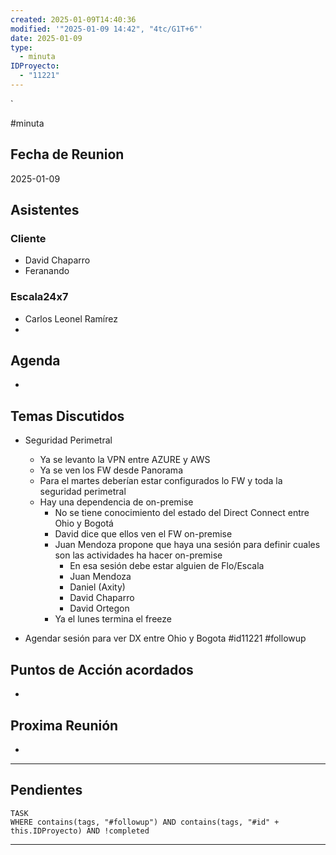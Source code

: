 ```yaml
---
created: 2025-01-09T14:40:36
modified: '"2025-01-09 14:42", "4tc/G1T+6"'
date: 2025-01-09
type:
  - minuta
IDProyecto:
  - "11221"
---
```


`

#minuta 

## Fecha de Reunion
2025-01-09

## Asistentes

### Cliente
* David Chaparro
* Feranando
### Escala24x7
- Carlos Leonel Ramírez
-  

## Agenda
* 
## Temas Discutidos
- Seguridad Perimetral
	* Ya se levanto la VPN entre AZURE y AWS
	* Ya se ven los FW desde Panorama
	* Para el martes deberían estar configurados lo FW y toda la seguridad perimetral
	* Hay una dependencia de on-premise
		* No se tiene conocimiento del estado del Direct Connect entre Ohio y Bogotá
		* David dice que ellos ven el FW on-premise
		* Juan Mendoza propone que haya una sesión para definir cuales son las actividades ha hacer on-premise
			* En esa sesión debe estar alguien de Flo/Escala
			* Juan Mendoza
			* Daniel (Axity)
			* David Chaparro
			* David Ortegon
		* Ya el lunes termina el freeze

- Agendar sesión para ver DX entre Ohio y Bogota #id11221 #followup 

## Puntos de Acción acordados
- 

## Proxima Reunión
*   

--- 
## Pendientes

```dataview
TASK
WHERE contains(tags, "#followup") AND contains(tags, "#id" + this.IDProyecto) AND !completed
```

---
